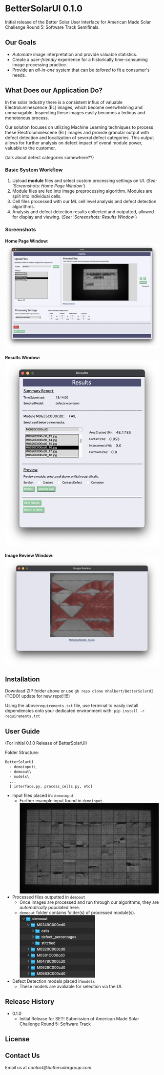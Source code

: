 # BetterSolarUI 0.1.0
Initial release of the Better Solar User Interface for American Made Solar Challenge Round 5: Software Track Semifinals.

## Our Goals
* _Automate_ image interpretation and provide valuable statistics.
* Create a _user-friendly_ experience for a historically time-consuming image processing practice. 
* Provide an _all-in-one_ system that can be _tailored_ to fit a consumer's needs.


## What Does our Application Do?
In the solar industry there is a consistent influx of valuable Electroluminescence (EL) images, which become 
overwhelming and unmanagable. Inspecting these images easily becomes a tedious and monotonous process.

Our solution focuses on utilizing Machine Learning techniques to process these Electroluminescene (EL)
images and provide granular output with defect detection and localization of several defect categories. 
This output allows for further analysis on defect impact of overal module power, valuable to the customer.

(talk about defect categories somewhere??)


### Basic System Workflow
1. Upload **module** files and select custom processing settings on UI. (*See: 'Screenshots: Home Page Window'*)
2. Module files are fed into image preprocessing algorithm. Modules are split into individual cells.
3. Cell files processed with our ML cell level analysis and defect detection algorithms.
4. Analysis and defect detection results collected and outputted, allowed for display and viewing. (*See: 'Screenshots: Results Window'*)

### Screenshots

#### Home Page Window:![](readmepics/homepage.png)
#### Results Window:![](readmepics/demo_results.png)
#### Image Review Window:![](readmepics/demo_image.png)


## Installation

Download ZIP folder above or use `gh repo clone mhalbert/BetterSolarUI`    (TODO! update for new repo!!!!!)

Using the above`requirements.txt` file, use terminal to easily install dependencies onto your dedicated environment with:
`pip install -r requirements.txt`


## User Guide
(For initial 0.1.0 Release of BetterSolarUI)

Folder Structure:
```
BetterSolarUI
  - demoinput\
  - demoout\
  - models\
  ...
  [ interface.py, process_cells.py, etc]
```
* Input files placed in: `demoinput`
  * Further example input found in `demoinput`. ![](readmepics/module.jpeg)
* Processed files outputted in `demoout`
  * Once images are processed and run through our algorithms, they are _automatically_ populated here.
  * `demoout` folder contains folder(s) of processed module(s). ![](readmepics/demoout.png)
* Defect Detection models placed in`models` 
  * These models are avaliable for selection via the UI.



## Release History
* 0.1.0
  * Initial Release for SET! Submission of American Made Solar Challenge Round 5: Software Track

## License

## Contact Us
Email us at _contact@bettersolargroup.com_. 



